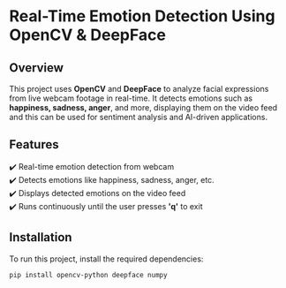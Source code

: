 # Real-Time Emotion Detection Using OpenCV & DeepFace

## Overview  
This project uses **OpenCV** and **DeepFace** to analyze facial expressions from live webcam footage in real-time. It detects emotions such as **happiness, sadness, anger**, and more, displaying them on the video feed and this can be used for sentiment analysis and AI-driven applications.  

## Features  
✔️ Real-time emotion detection from webcam  
✔️ Detects emotions like happiness, sadness, anger, etc.  
✔️ Displays detected emotions on the video feed  
✔️ Runs continuously until the user presses **'q'** to exit  

## Installation  
To run this project, install the required dependencies:  
```sh
pip install opencv-python deepface numpy

